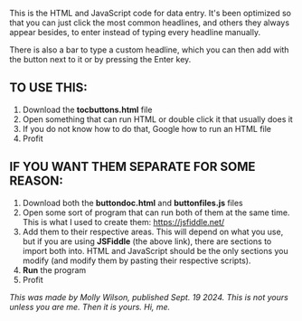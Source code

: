 This is the HTML and JavaScript code for data entry. It's been optimized so that you can just click the most common headlines, and others they always appear besides, to enter instead of typing every headline manually.

There is also a bar to type a custom headline, which you can then add with the button next to it or by pressing the Enter key.

TO USE THIS:
------
1. Download the <b>tocbuttons.html</b> file
2. Open something that can run HTML or double click it that usually does it
3. If you do not know how to do that, Google how to run an HTML file
4. Profit

IF YOU WANT THEM SEPARATE FOR SOME REASON:
-----
1. Download both the <b>buttondoc.html</b> and <b>buttonfiles.js</b> files
2. Open some sort of program that can run both of them at the same time. This is what I used to create them: <https://jsfiddle.net/>
3. Add them to their respective areas. This will depend on what you use, but if you are using <b>JSFiddle</b> (the above link), there are sections to import both into. HTML and JavaScript should be the only sections you modify (and modify them by pasting their respective scripts).
4. <b>Run</b> the program
5. Profit


<i>This was made by Molly Wilson, published Sept. 19 2024. This is not yours unless you are me. Then it is yours. Hi, me.</i>
